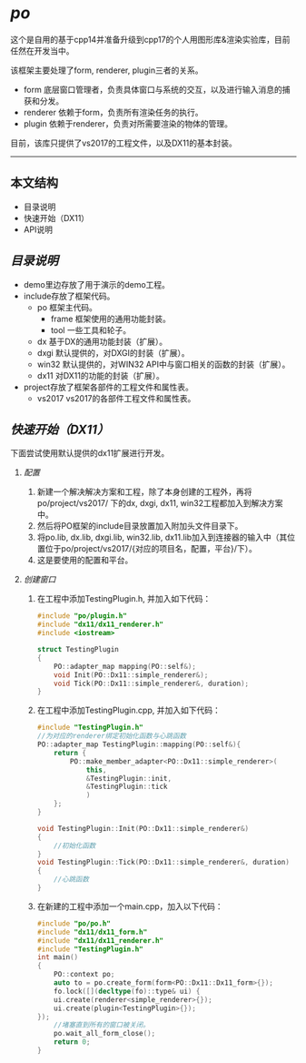 
*po*
=======

这个是自用的基于cpp14并准备升级到cpp17的个人用图形库&渲染实验库，目前任然在开发当中。

该框架主要处理了form, renderer, plugin三者的关系。
* form 底层窗口管理者，负责具体窗口与系统的交互，以及进行输入消息的捕获和分发。
* renderer 依赖于form，负责所有渲染任务的执行。
* plugin 依赖于renderer，负责对所需要渲染的物体的管理。

目前，该库只提供了vs2017的工程文件，以及DX11的基本封装。

---

本文结构
---
* 目录说明
* 快速开始（DX11）
* API说明

*目录说明*
---
* demo里边存放了用于演示的demo工程。
* include存放了框架代码。
    * po 框架主代码。
        * frame 框架使用的通用功能封装。
        * tool 一些工具和轮子。
    * dx 基于DX的通用功能封装（扩展）。
    * dxgi 默认提供的，对DXGI的封装（扩展）。
    * win32 默认提供的，对WIN32 API中与窗口相关的函数的封装（扩展）。
    * dx11 对DX11的功能的封装（扩展）。
* project存放了框架各部件的工程文件和属性表。
    * vs2017 vs2017的各部件工程文件和属性表。

*快速开始（DX11）*
---
下面尝试使用默认提供的dx11扩展进行开发。

1. *配置*
    1. 新建一个解决解决方案和工程，除了本身创建的工程外，再将po/project/vs2017/ 下的dx, dxgi, dx11, win32工程都加入到解决方案中。
    2. 然后将PO框架的include目录放置加入附加头文件目录下。
    3. 将po.lib, dx.lib, dxgi.lib, win32.lib, dx11.lib加入到连接器的输入中（其位置位于po/project/vs2017/{对应的项目名，配置，平台}/下）。
    4. 这是要使用的配置和平台。

2. *创建窗口*
    1. 在工程中添加TestingPlugin.h, 并加入如下代码：
        ```cpp
        #include "po/plugin.h"
        #include "dx11/dx11_renderer.h"
        #include <iostream>

        struct TestingPlugin
        {
            PO::adapter_map mapping(PO::self&);
            void Init(PO::Dx11::simple_renderer&);
            void Tick(PO::Dx11::simple_renderer&, duration);
        }
        ```

    2. 在工程中添加TestingPlugin.cpp, 并加入如下代码：
        ```cpp
        #include "TestingPlugin.h"
        //为对应的renderer绑定初始化函数与心跳函数
        PO::adapter_map TestingPlugin::mapping(PO::self&){
            return {
                PO::make_member_adapter<PO::Dx11::simple_renderer>(
                    this,
                    &TestingPlugin::init, 
                    &TestingPlugin::tick
                    )
            };
        }

        void TestingPlugin::Init(PO::Dx11::simple_renderer&)
        {
            //初始化函数
        }
        void TestingPlugin::Tick(PO::Dx11::simple_renderer&, duration)
        {
            //心跳函数
        }
        ```
    3. 在新建的工程中添加一个main.cpp，加入以下代码：
        ```cpp
        #include "po/po.h"
        #include "dx11/dx11_form.h"
        #include "dx11/dx11_renderer.h"
        #include "TestingPlugin.h"
        int main()
        {
            PO::context po;
            auto to = po.create_form(form<PO::Dx11::Dx11_form>{});
            fo.lock([](decltype(fo)::type& ui) {
			ui.create(renderer<simple_renderer>{});
			ui.create(plugin<TestingPlugin>{});
		}); 
            //堵塞直到所有的窗口被关闭。
            po.wait_all_form_close();
            return 0;
        }
        ```